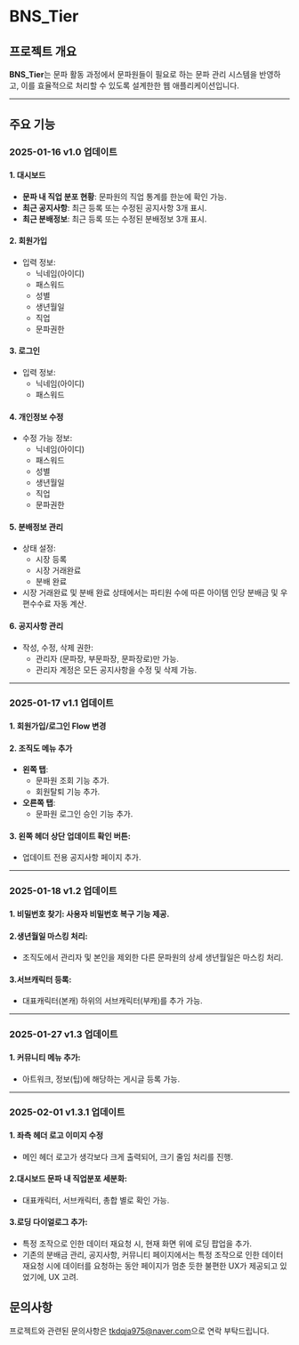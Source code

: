 # BNS_Tier

## 프로젝트 개요

**BNS_Tier**는 문파 활동 과정에서 문파원들이 필요로 하는 문파 관리 시스템을 반영하고, 이를 효율적으로 처리할 수 있도록 설계한한 웹 애플리케이션입니다.

---

## 주요 기능

### 2025-01-16 v1.0 업데이트

#### 1. 대시보드

- **문파 내 직업 분포 현황**: 문파원의 직업 통계를 한눈에 확인 가능.
- **최근 공지사항**: 최근 등록 또는 수정된 공지사항 3개 표시.
- **최근 분배정보**: 최근 등록 또는 수정된 분배정보 3개 표시.

#### 2. 회원가입

- 입력 정보:
  - 닉네임(아이디)
  - 패스워드
  - 성별
  - 생년월일
  - 직업
  - 문파권한

#### 3. 로그인

- 입력 정보:
  - 닉네임(아이디)
  - 패스워드

#### 4. 개인정보 수정

- 수정 가능 정보:
  - 닉네임(아이디)
  - 패스워드
  - 성별
  - 생년월일
  - 직업
  - 문파권한

#### 5. 분배정보 관리

- 상태 설정:
  - 시장 등록
  - 시장 거래완료
  - 분배 완료
- 시장 거래완료 및 분배 완료 상태에서는 파티원 수에 따른 아이템 인당 분배금 및 우편수수료 자동 계산.

#### 6. 공지사항 관리

- 작성, 수정, 삭제 권한:
  - 관리자 (문파장, 부문파장, 문파장로)만 가능.
  - 관리자 계정은 모든 공지사항을 수정 및 삭제 가능.

---

### 2025-01-17 v1.1 업데이트

#### 1. **회원가입/로그인 Flow 변경**

#### 2. **조직도 메뉴 추가**

- **왼쪽 탭**:
  - 문파원 조회 기능 추가.
  - 회원탈퇴 기능 추가.
- **오른쪽 탭**:
  - 문파원 로그인 승인 기능 추가.

#### 3. **왼쪽 헤더 상단 업데이트 확인 버튼**:

- 업데이트 전용 공지사항 페이지 추가.

---

### 2025-01-18 v1.2 업데이트

#### 1. **비밀번호 찾기**: 사용자 비밀번호 복구 기능 제공.

#### 2.**생년월일 마스킹 처리**:

- 조직도에서 관리자 및 본인을 제외한 다른 문파원의 상세 생년월일은 마스킹 처리.

#### 3.**서브캐릭터 등록**:

- 대표캐릭터(본캐) 하위의 서브캐릭터(부캐)를 추가 가능.

---

### 2025-01-27 v1.3 업데이트

#### 1. **커뮤니티 메뉴 추가**:

- 아트워크, 정보(팁)에 해당하는 게시글 등록 가능.

---

### 2025-02-01 v1.3.1 업데이트

#### 1. **좌측 헤더 로고 이미지 수정**

- 메인 헤더 로고가 생각보다 크게 출력되어, 크기 줄임 처리를 진행.

#### 2.**대시보드 문파 내 직업분포 세분화**:

- 대표캐릭터, 서브캐릭터, 총합 별로 확인 가능.

#### 3.**로딩 다이얼로그 추가**:

- 특정 조작으로 인한 데이터 재요청 시, 현재 화면 위에 로딩 팝업을 추가.
- 기존의 분배금 관리, 공지사항, 커뮤니티 페이지에서는 특정 조작으로 인한 데이터 재요청 시에 데이터를 요청하는 동안 페이지가 멈춘 듯한 불편한 UX가 제공되고 있었기에, UX 고려.

## 문의사항

프로젝트와 관련된 문의사항은 [tkdqja975@naver.com](mailto:tkdqja975@naver.com)으로 연락 부탁드립니다.
